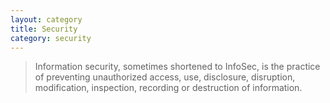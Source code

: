 ```yaml
---
layout: category
title: Security
category: security
---
```


> Information security, sometimes shortened to InfoSec, is the practice of
> preventing unauthorized access, use, disclosure, disruption, modification,
> inspection, recording or destruction of information.
